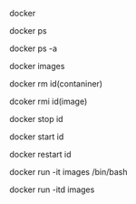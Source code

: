<!--
 * @Author: kok-s0s
 * @Date: 2021-05-10 00:43:13
 * @LastEditTime: 2021-05-10 00:45:50
 * @Description: how to use docker well?
-->

docker 

docker ps

docker ps -a

docker images

docker rm id(contaniner)

dcoker rmi id(image)

docker stop id

docker start id

docker restart id

docker run -it images /bin/bash

docker run -itd images 